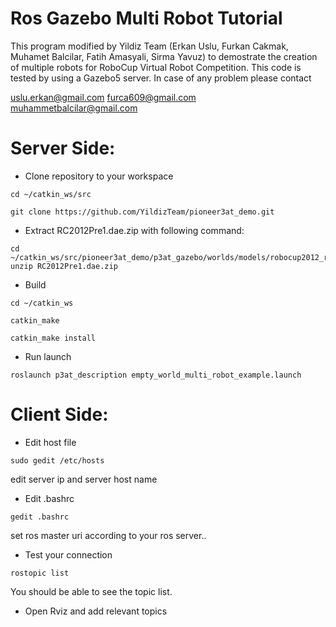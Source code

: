 # Ros Gazebo Multi Robot Tutorial
This program modified by Yildiz Team (Erkan Uslu, Furkan Cakmak, Muhamet Balcilar, Fatih Amasyali, Sirma Yavuz) to demostrate the creation of multiple robots for RoboCup  Virtual Robot Competition. This code is tested by using a Gazebo5 server.
In case of any problem please contact 

uslu.erkan@gmail.com
furca609@gmail.com
muhammetbalcilar@gmail.com

# Server Side:
* Clone repository to your workspace
```
cd ~/catkin_ws/src

git clone https://github.com/YildizTeam/pioneer3at_demo.git
```

* Extract RC2012Pre1.dae.zip with following command:
```
cd ~/catkin_ws/src/pioneer3at_demo/p3at_gazebo/worlds/models/robocup2012_rvrl_pre1/meshes
unzip RC2012Pre1.dae.zip
```

* Build
```
cd ~/catkin_ws

catkin_make 

catkin_make install
```

* Run launch
```
roslaunch p3at_description empty_world_multi_robot_example.launch
```



# Client Side:
* Edit host file 
```
sudo gedit /etc/hosts
```
edit server ip and server host name


* Edit .bashrc
```
gedit .bashrc
```
set ros master uri according to your ros server..

* Test your connection 
```
rostopic list
```
You should be able to see the topic list.

* Open Rviz and add relevant topics
